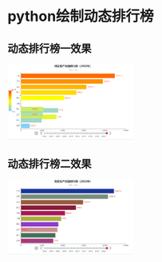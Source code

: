 # python绘制动态排行榜

## 动态排行榜一效果
<img src="动态排行榜一.gif" width="50%">

## 动态排行榜二效果
<img src="动态排行榜二.gif" width="50%">
